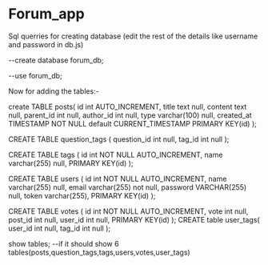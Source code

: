 # Forum_app
Sql querries for creating database (edit the rest of the details like username and password in db.js)

--create database forum_db;

--use forum_db;


Now for adding the tables:-

create TABLE posts(
    id int AUTO_INCREMENT,
    title text null,
    content text null,
    parent_id int null,
    author_id int null,
	type varchar(100) null,
	created_at TIMESTAMP NOT NULL default CURRENT_TIMESTAMP
    PRIMARY KEY(id) 
);

CREATE TABLE question_tags (
    question_id int null,
    tag_id int null
);

CREATE TABLE tags (
    id int NOT NULL AUTO_INCREMENT,
    name varchar(255) null,
    PRIMARY KEY(id) 
);

CREATE TABLE users (
    id int NOT NULL AUTO_INCREMENT,
	name varchar(255) null,
    email varchar(255) not null,
    password VARCHAR(255) null,
	token varchar(255),
    PRIMARY KEY(id) 
);

CREATE TABLE votes (
    id int NOT NULL AUTO_INCREMENT,
	vote int null,
    post_id int null,
    user_id int null,
    PRIMARY KEY(id) 
);
CREATE table user_tags(
    user_id int null,
    tag_id int null
);



show tables;
--if it should show 6 tables(posts,question_tags,tags,users,votes,user_tags)
